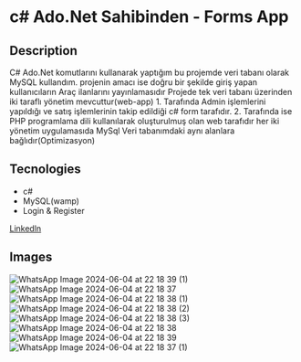 # c# Ado.Net Sahibinden - Forms App

## Description <br/>
C# Ado.Net komutlarını kullanarak yaptığım bu projemde veri tabanı olarak MySQL kullandım.
projenin amacı ise doğru bir şekilde giriş yapan kullanıcıların Araç ilanlarını yayınlamasıdır
Projede tek veri tabanı üzerinden iki taraflı yönetim mevcuttur(web-app) 1. Tarafında Admin işlemlerini yapıldığı ve satış işlemlerinin takip edildiği c# form tarafıdır.
2. Tarafında ise PHP programlama dili kullanılarak oluşturulmuş olan web tarafıdır her iki yönetim uygulamasıda MySql Veri tabanımdaki aynı alanlara bağlıdır(Optimizasyon)

## Tecnologies <br/>
+ c#<br/>
+ MySQL(wamp)<br/>
+ Login & Register<br/>

[Linkedln](https://www.linkedin.com/feed/update/urn:li:activity:7207359420815618048/)

## Images <br/>
![WhatsApp Image 2024-06-04 at 22 18 39 (1)](https://github.com/Tunc4532/SahibineOtoGaleri/assets/121084967/b1d03b6d-44dd-4965-85ef-54e2cdaf4530)
![WhatsApp Image 2024-06-04 at 22 18 37](https://github.com/Tunc4532/SahibineOtoGaleri/assets/121084967/6386f09c-aada-42d5-aa9f-451a01904118)
![WhatsApp Image 2024-06-04 at 22 18 38 (1)](https://github.com/Tunc4532/SahibineOtoGaleri/assets/121084967/4b70ad29-cde6-4222-a2d2-5e59803fb8d9)
![WhatsApp Image 2024-06-04 at 22 18 38 (2)](https://github.com/Tunc4532/SahibineOtoGaleri/assets/121084967/bc037563-d6ec-4915-8eb4-2473171fa6b8)
![WhatsApp Image 2024-06-04 at 22 18 38 (3)](https://github.com/Tunc4532/SahibineOtoGaleri/assets/121084967/279c1516-eebe-431e-811b-e32c9c95597c)
![WhatsApp Image 2024-06-04 at 22 18 38](https://github.com/Tunc4532/SahibineOtoGaleri/assets/121084967/8a51a47c-31ea-4c53-b01a-795fe8b8ff9a)
![WhatsApp Image 2024-06-04 at 22 18 39](https://github.com/Tunc4532/SahibineOtoGaleri/assets/121084967/fdd27480-f2ee-4209-aea3-ced730fe7bc6)
![WhatsApp Image 2024-06-04 at 22 18 37 (1)](https://github.com/Tunc4532/SahibineOtoGaleri/assets/121084967/6749f798-c607-4ed6-96de-ae319c52c8dc)
